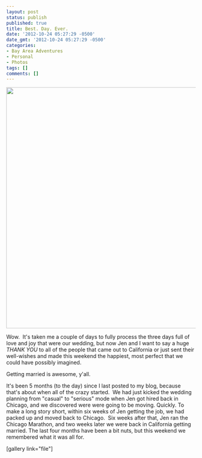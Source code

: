 ```yaml
---
layout: post
status: publish
published: true
title: Best. Day. Ever.
date: '2012-10-24 05:27:29 -0500'
date_gmt: '2012-10-24 05:27:29 -0500'
categories:
- Bay Area Adventures
- Personal
- Photos
tags: []
comments: []
---
```


<a href="http://benwilhelm.com/files/2012/10/bunting-color.jpg"><img class="aligncenter size-large wp-image-443" src="http://benwilhelm.com/files/2012/10/bunting-color-1024x1024.jpg" alt="" width="640" height="640" /></a>


Wow. &nbsp;It's taken me a couple of days to fully process the three days full of love and joy that were our wedding, but now Jen and I want to say a huge <em>THANK YOU</em>&nbsp;to all of the people that came out to California or just sent their well-wishes and made this weekend the happiest, most perfect that we could have possibly imagined.


Getting married is awesome, y'all.


It's been 5 months (to the day) since I last posted to my blog, because that's about when all of the crazy started. &nbsp;We had just kicked the wedding planning from "casual" to "serious" mode when Jen got hired back in Chicago, and we discovered were were going to be moving. Quickly. To make a long story short, within six weeks of Jen getting the job, we had packed up and moved back to Chicago. &nbsp;Six weeks after that, Jen ran the Chicago Marathon, and two weeks later we were back in California getting married. The last four months have been a bit nuts, but this weekend we remembered what it was all for.


[gallery link="file"]


&nbsp;

